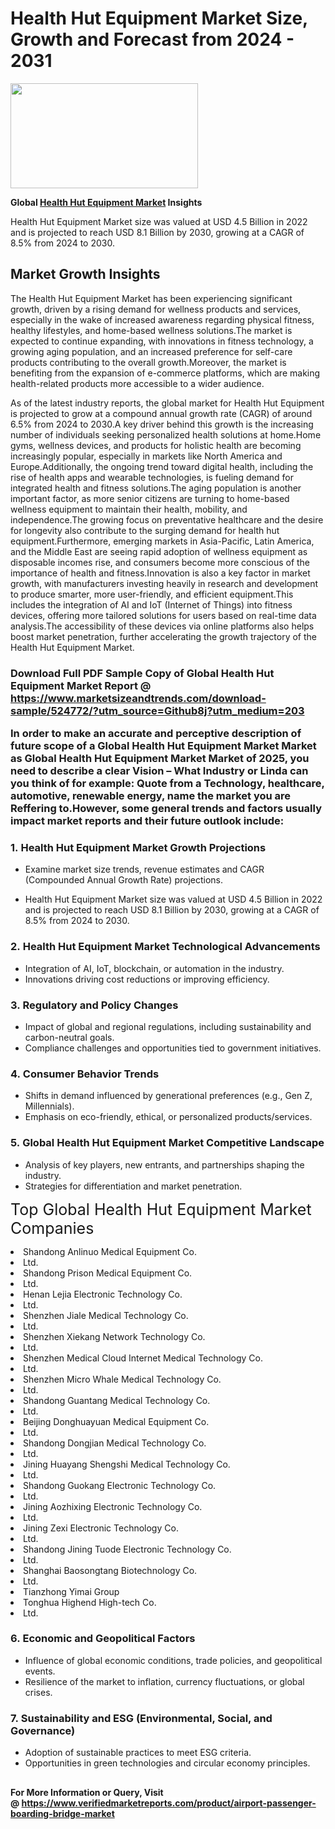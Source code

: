 <H1>Health Hut Equipment Market Size, Growth and Forecast from 2024 - 2031</H1><img class="aligncenter size-medium wp-image-584254" src="https://thirdeyenews.in/wp-content/uploads/2024/09/Global-Market-Research-300x168.jpeg" alt="" width="300" height="168" /><p><strong>Global&nbsp;<a href="https://www.marketsizeandtrends.com/download-sample/524772/?utm_source=Github8j?utm_medium=203">Health Hut Equipment Market</a> Insights</strong></p><p>Health Hut Equipment Market size was valued at USD 4.5 Billion in 2022 and is projected to reach USD 8.1 Billion by 2030, growing at a CAGR of 8.5% from 2024 to 2030.</p><p><h2>Market Growth Insights</h2> <p>The Health Hut Equipment Market has been experiencing significant growth, driven by a rising demand for wellness products and services, especially in the wake of increased awareness regarding physical fitness, healthy lifestyles, and home-based wellness solutions.The market is expected to continue expanding, with innovations in fitness technology, a growing aging population, and an increased preference for self-care products contributing to the overall growth.Moreover, the market is benefiting from the expansion of e-commerce platforms, which are making health-related products more accessible to a wider audience.</p> <p>As of the latest industry reports, the global market for Health Hut Equipment is projected to grow at a compound annual growth rate (CAGR) of around 6.5% from 2024 to 2030.A key driver behind this growth is the increasing number of individuals seeking personalized health solutions at home.Home gyms, wellness devices, and products for holistic health are becoming increasingly popular, especially in markets like North America and Europe.Additionally, the ongoing trend toward digital health, including the rise of health apps and wearable technologies, is fueling demand for integrated health and fitness solutions.The aging population is another important factor, as more senior citizens are turning to home-based wellness equipment to maintain their health, mobility, and independence.The growing focus on preventative healthcare and the desire for longevity also contribute to the surging demand for health hut equipment.Furthermore, emerging markets in Asia-Pacific, Latin America, and the Middle East are seeing rapid adoption of wellness equipment as disposable incomes rise, and consumers become more conscious of the importance of health and fitness.Innovation is also a key factor in market growth, with manufacturers investing heavily in research and development to produce smarter, more user-friendly, and efficient equipment.This includes the integration of AI and IoT (Internet of Things) into fitness devices, offering more tailored solutions for users based on real-time data analysis.The accessibility of these devices via online platforms also helps boost market penetration, further accelerating the growth trajectory of the Health Hut Equipment Market.<h3></p><p><span class=""><strong>Download Full PDF Sample Copy of Global Health Hut Equipment Market Report</strong> @ <a href="https://www.marketsizeandtrends.com/download-sample/524772/?utm_source=Github8j?utm_medium=203" target="_blank">https://www.marketsizeandtrends.com/download-sample/524772/?utm_source=Github8j?utm_medium=203</a></span></p><p>In order to make an accurate and perceptive description of future scope of a Global&nbsp;Health Hut Equipment Market Market as Global&nbsp;Health Hut Equipment Market Market of 2025, you need to describe a clear Vision &ndash; What Industry or Linda can you think of for example: Quote from a Technology, healthcare, automotive, renewable energy, name the market you are Reffering to.However, some general trends and factors usually impact market reports and their future outlook include:</p><h3>1.&nbsp;<strong>Health Hut Equipment Market Growth Projections</strong></h3><ul><li>Examine market size trends, revenue estimates and CAGR (Compounded Annual Growth Rate) projections.</li><li><p>Health Hut Equipment Market size was valued at USD 4.5 Billion in 2022 and is projected to reach USD 8.1 Billion by 2030, growing at a CAGR of 8.5% from 2024 to 2030.</p></li></ul><h3>2.&nbsp;<strong>Health Hut Equipment Market Technological Advancements</strong></h3><ul><li>Integration of AI, IoT, blockchain, or automation in the industry.</li><li>Innovations driving cost reductions or improving efficiency.</li></ul><h3>3.&nbsp;<strong>Regulatory and Policy Changes</strong></h3><ul><li>Impact of global and regional regulations, including sustainability and carbon-neutral goals.</li><li>Compliance challenges and opportunities tied to government initiatives.</li></ul><h3>4.&nbsp;<strong>Consumer Behavior Trends</strong></h3><ul><li>Shifts in demand influenced by generational preferences (e.g., Gen Z, Millennials).</li><li>Emphasis on eco-friendly, ethical, or personalized products/services.</li></ul><h3>5.&nbsp;<strong>Global Health Hut Equipment Market Competitive Landscape</strong></h3><ul><li>Analysis of key players, new entrants, and partnerships shaping the industry.</li><li>Strategies for differentiation and market penetration.</li></ul><p data-pm-slice="1 1 []"><span style="color: inherit; font-family: inherit; font-size: 25px;">Top Global Health Hut Equipment Market Companies</span></p><div class="" data-test-id=""><p><li>Shandong Anlinuo Medical Equipment Co.</li><li> Ltd.</li><li> Shandong Prison Medical Equipment Co.</li><li> Ltd.</li><li> Henan Lejia Electronic Technology Co.</li><li> Ltd.</li><li> Shenzhen Jiale Medical Technology Co.</li><li> Ltd.</li><li> Shenzhen Xiekang Network Technology Co.</li><li> Ltd.</li><li> Shenzhen Medical Cloud Internet Medical Technology Co.</li><li> Ltd.</li><li> Shenzhen Micro Whale Medical Technology Co.</li><li> Ltd.</li><li> Shandong Guantang Medical Technology Co.</li><li> Ltd.</li><li> Beijing Donghuayuan Medical Equipment Co.</li><li> Ltd.</li><li> Shandong Dongjian Medical Technology Co.</li><li> Ltd.</li><li> Jining Huayang Shengshi Medical Technology Co.</li><li> Ltd.</li><li> Shandong Guokang Electronic Technology Co.</li><li> Ltd.</li><li> Jining Aozhixing Electronic Technology Co.</li><li> Ltd.</li><li> Jining Zexi Electronic Technology Co.</li><li> Ltd.</li><li> Shandong Jining Tuode Electronic Technology Co.</li><li> Ltd.</li><li> Shanghai Baosongtang Biotechnology Co.</li><li> Ltd.</li><li> Tianzhong Yimai Group</li><li> Tonghua Highend High-tech Co.</li><li> Ltd.</li></p></div><h3>6.&nbsp;<strong>Economic and Geopolitical Factors</strong></h3><ul><li>Influence of global economic conditions, trade policies, and geopolitical events.</li><li>Resilience of the market to inflation, currency fluctuations, or global crises.</li></ul><h3>7.&nbsp;<strong>Sustainability and ESG (Environmental, Social, and Governance)</strong></h3><ul><li>Adoption of sustainable practices to meet ESG criteria.</li><li>Opportunities in green technologies and circular economy principles.</li></ul><h2><strong style="font-size: 14px;">For More Information or Query, Visit @&nbsp;</strong><a style="background-color: #ffffff; font-size: 14px;" href="https://www.marketsizeandtrends.com/report/health-hut-equipment-market/" target="_blank">https://www.verifiedmarketreports.com/product/airport-passenger-boarding-bridge-market</a></h2>